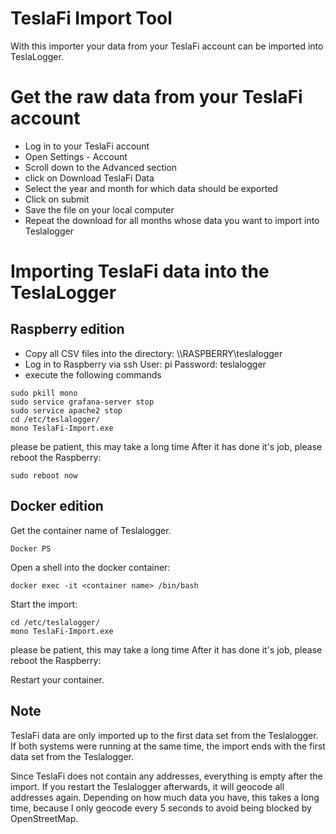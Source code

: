 # TeslaFi Import Tool

With this importer your data from your TeslaFi account can be imported into TeslaLogger.

# Get the raw data from your TeslaFi account
* Log in to your TeslaFi account
* Open Settings - Account
* Scroll down to the Advanced section
* click on Download TeslaFi Data
* Select the year and month for which data should be exported
* Click on submit
* Save the file on your local computer
* Repeat the download for all months whose data you want to import into Teslalogger

# Importing TeslaFi data into the TeslaLogger
## Raspberry edition
* Copy all CSV files into the directory: \\\\RASPBERRY\teslalogger
* Log in to Raspberry via ssh
   User: pi
   Password: teslalogger
* execute the following commands
```
sudo pkill mono
sudo service grafana-server stop
sudo service apache2 stop
cd /etc/teslalogger/
mono TeslaFi-Import.exe
```
please be patient, this may take a long time
After it has done it's job, please reboot the Raspberry:
```
sudo reboot now
```

## Docker edition
Get the container name of Teslalogger.
```
Docker PS
```

Open a shell into the docker container:
```
docker exec -it <container name> /bin/bash
```

Start the import:
```
cd /etc/teslalogger/
mono TeslaFi-Import.exe
```
please be patient, this may take a long time
After it has done it's job, please reboot the Raspberry:

Restart your container.

## Note
TeslaFi data are only imported up to the first data set from the Teslalogger. If both systems were running at the same time, the import ends with the first data set from the Teslalogger.

Since TeslaFi does not contain any addresses, everything is empty after the import. If you restart the Teslalogger afterwards, it will geocode all addresses again. Depending on how much data you have, this takes a long time, because I only geocode every 5 seconds to avoid being blocked by OpenStreetMap.
